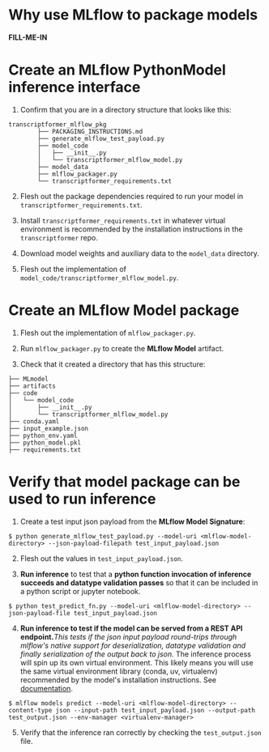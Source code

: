 # Why use MLflow to package models
**FILL-ME-IN**

# Create an **MLflow PythonModel** inference interface 
1. Confirm that you are in a directory structure that looks like this:

```
transcriptformer_mlflow_pkg
        ├── PACKAGING_INSTRUCTIONS.md
        ├── generate_mlflow_test_payload.py
        ├── model_code
        │   ├── __init__.py
        │   └── transcriptformer_mlflow_model.py
        ├── model_data
        ├── mlflow_packager.py
        └── transcriptformer_requirements.txt
``` 
2. Flesh out the package dependencies required to run your model in `transcriptformer_requirements.txt`.

3. Install `transcriptformer_requirements.txt` in whatever virtual environment is recommended by the installation instructions in the `transcriptformer` repo.

4. Download model weights and auxiliary data to the `model_data` directory.

5. Flesh out the implementation of `model_code/transcriptformer_mlflow_model.py`.

# Create an **MLflow Model** package
1. Flesh out the implementation of `mlflow_packager.py`.

2. Run `mlflow_packager.py` to create the **MLflow Model** artifact.

3. Check that it created a directory that has this structure:

```
├── MLmodel
├── artifacts
├── code
│   └── model_code
│       ├── __init__.py
│       └── transcriptformer_mlflow_model.py
├── conda.yaml
├── input_example.json
├── python_env.yaml
├── python_model.pkl
├── requirements.txt
```

# Verify that model package can be used to run inference
1. Create a test input json payload from the **MLflow Model Signature**:

```
$ python generate_mlflow_test_payload.py --model-uri <mlflow-model-directory> --json-payload-filepath test_input_payload.json
```

2. Flesh out the values in `test_input_payload.json`.

3. **Run inference** to test that a **python function invocation of inference succeeds and datatype validation passes** so that it can be included in a python script or jupyter notebook.

```
$ python test_predict_fn.py --model-uri <mlflow-model-directory> --json-payload-file test_input_payload.json
```
4. **Run inference to test if the model can be served from a REST API endpoint.**_This tests if the json input payload round-trips through mlflow's native support for deserialization, datatype validation and finally serialization of the output back to json._
The inference process will spin up its own virtual environment.
This likely means you will use the same virtual environment library (conda, uv, virtualenv) recommended by the model's installation instructions. See [documentation](https://mlflow.org/docs/latest/api_reference/cli.html#mlflow-models-predict).

```
$ mlflow models predict --model-uri <mlflow-model-directory> --content-type json --input-path test_input_payload.json --output-path test_output.json --env-manager <virtualenv-manager>
```

5. Verify that the inference ran correctly by checking the `test_output.json` file.
